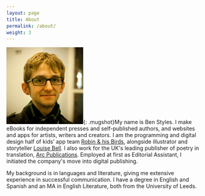 ```yaml
---
layout: page
title: About
permalink: /about/
weight: 3
---
```


![Ben Styles](/images/mugshot.jpg){: .mugshot}My name is Ben Styles. I make eBooks for independent presses and self-published authors, and websites and apps for artists, writers and creators. I am the programming and digital design half of kids&rsquo; app team [Robin &amp; his Birds](http://robinandhisbirds.com/), alongside illustrator and storyteller [Louise Bell](http://louisebell-artworks.tumblr.com/). I also work for the UK's leading publisher of poetry in translation, [Arc Publications](http://arcpublications.co.uk/). Employed at first as Editorial Assistant, I initiated the company's move into digital publishing.

My background is in languages and literature, giving me extensive experience in successful communication. I have a degree in English and Spanish and an MA in English Literature, both from the University of Leeds.
